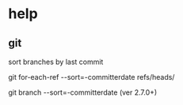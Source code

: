 # help

## git
sort branches by last commit

git for-each-ref --sort=-committerdate refs/heads/

git branch --sort=-committerdate  (ver 2.7.0+)
